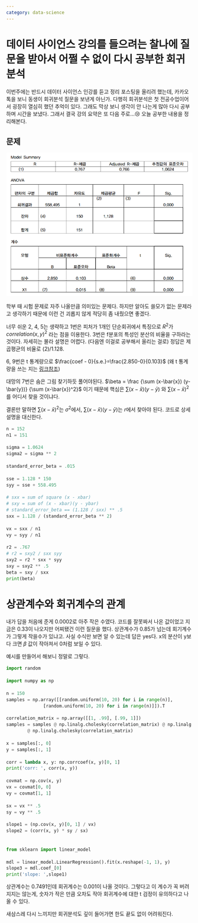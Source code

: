 ```yaml
---
category: data-science
---
```



# 데이터 사이언스 강의를 들으려는 찰나에 질문을 받아서 어쩔 수 없이 다시 공부한 회귀분석

이번주에는 반드시 데이터 사이언스 인강를 듣고 정리 포스팅을 올리려 했는데, 카카오톡을 보니 동생이 회귀분석 질문을 보낸게 아닌가.
다행히 회귀분석은 첫 전공수업이어서 굉장히 열심히 했던 추억이 있다. 그래도 막상 보니 생각이 안 나는게 많아 다시 공부하며 시간을 보냈다.
그래서 결국 강의 요약은 또 다음 주로...😢 오늘 공부한 내용을 정리해본다.

## 문제 
![](attachments/regression-quiz.png)

학부 때 시험 문제로 자주 나올만큼 의미있는 문제다. 하지만 알아도 쓸모가 없는 문제라고 생각하기 때문에 이런 건 괴롭지 않게 적당히 좀 내줬으면 좋겠다. 

너무 쉬운 2, 4, 5는 생략하고 1번은 피처가 1개인 단순회귀에서 특징으로 $R^2$가 $correlation(x, y)^2$ 라는 점을 이용한다. 
3번은 f분포의 특성인 분산의 비율을 구하라는 것이다. 자세히는 몰라 설명은 어렵다. (다음엔 이걸로 공부해서 올리는 걸로) 정답은 제곱평균의 비율로 (2)/1.128.

6, 9번은 t 통계량으로 $\frac{coef - 0}{s.e.}=\frac{2.850-0}{0.103}$ (왜 t 통계량을 쓰는 지는 [링크참조](https://stats.stackexchange.com/a/117422))

대망의 7번은 숨은 그림 찾기하듯 풀어야된다. $\beta = \frac {\sum (x-\bar{x}) (y-\bar{y})} {\sum (x-\bar{x})^2}$ 이기 때문에
핵심은 $\sum (x-\bar{x}) (y-\bar{y})$ 와 $\sum (x-\bar{x})^2$ 를 어디서 찾을 것이냐다.

결론만 말하면 $\sum (x-\bar{x})^2$는 $\sigma^2$에서, $\sum { (x-\bar{x}) (y-\bar{y}) }$는 $r$에서 찾아야 된다.
코드로 상세 설명을 대신한다.

```python 
n = 152
n1 = 151

sigma = 1.0624
sigma2 = sigma ** 2

standard_error_beta = .015

sse = 1.128 * 150
syy = sse + 558.495

# sxx = sum of square (x - xbar)
# sxy = sum of (x - xbar)(y - ybar)
# standard_error_beta == (1.128 / sxx) ** .5
sxx = 1.128 / (standard_error_beta ** 2)

vx = sxx / n1
vy = syy / n1

r2 = .767
# r2 = sxy2 / sxx syy
sxy2 = r2 * sxx * syy
sxy = sxy2 ** .5
beta = sxy / sxx
print(beta)
``` 


# 상관계수와 회귀계수의 관계

내가 답을 처음에 준게 0.0002로 아주 작은 수였다. 코드를 잘못짜서 나온 값이었고 지금은 0.33이 나오지만 어찌됐건 이런 질문을 했다. 
상관계수가 0.85가 넘는데 회기계수가 그렇게 작을수가 있냐고.
사실 수식만 보면 알 수 있는데 답은 yes다. x의 분산이 y보다 크면 $\beta$ 값이 작아져서 0처럼 보일 수 있다. 

예시를 만들어서 해보니 정말로 그렇다.

```python
import random

import numpy as np

n = 150
samples = np.array([[random.uniform(10, 20) for i in range(n)],
              [random.uniform(10, 20) for i in range(n)]]).T

correlation_matrix = np.array([[1, .99], [.99, 1]])
samples = samples @ np.linalg.cholesky(correlation_matrix) @ np.linalg.cholesky(correlation_matrix) \
        @ np.linalg.cholesky(correlation_matrix)

x = samples[:, 0]
y = samples[:, 1]

corr = lambda x, y: np.corrcoef(x, y)[0, 1]
print('corr: ', corr(x, y))

covmat = np.cov(x, y)
vx = covmat[0, 0]
vy = covmat[1, 1]

sx = vx ** .5
sy = vy ** .5

slope1 = (np.cov(x, y)[0, 1] / vx)
slope2 = (corr(x, y) * sy / sx)


from sklearn import linear_model

mdl = linear_model.LinearRegression().fit(x.reshape(-1, 1), y)
slope3 = mdl.coef_[0]
print('slope: ',slope1)
```

상관계수는 0.7491인데 회귀계수는 0.001이 나올 것이다.
그렇다고 이 계수가 꼭 버려지지는 않는게, 숫자가 작은 만큼 오차도 작아 회귀계수에 대한 t 검정이 유의하다고 나올 수 있다.

새삼스레 다시 느끼지만 회귀분석도 깊이 들어가면 한도 끝도 없이 어려워진다. 